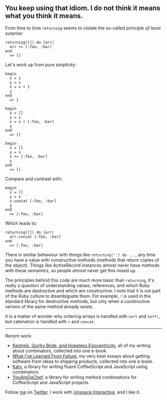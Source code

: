You keep using that idiom. I do not think it means what you think it means.
---

From time to time `returning` seems to violate the so-called _principle of least surprise_:

	returning([]) do |arr|
	  arr += [:foo, :bar]
	end
	  => []
	
Let's work up from pure simplicity:

	begin
	  x = 1
	  y = x
	  x = x + 1
	  y
	end
	  => 1
	
	begin
	  x = []
	  y = x
	  x = x + [:foo, :bar]
	  y
	end
	  => []
	
	begin
	  x = []
	  y = x
	  x += [:foo, :bar]
	  y
	end
	  => []
	
Compare and contrast with:
	
	begin
	  x = []
	  y = x
	  x.concat [:foo, :bar]
	  y
	end
	  => [:foo, :bar]

Which leads to:

	returning([]) do |arr|
	  arr.concat [:foo, :bar]
	end
	  => [:foo, :bar]

There is similar behaviour with things like `returning('') do ...`, any time you have a value with constructive methods (methods that return copies of the object). Things like ActiveRecord instances almost never have methods with these semantics, so people almost never get this mixed up.

The principles behind this code are much more basic than `returning`, it's really a question of understanding values, references, and which Ruby methods are destructive and which are constructive. I note that it is not part of the Ruby culture to disambiguate them. For example, `!` is used in the standard library for destructive methods, but only when a constructive version of the same method already exists.

It is a matter of wonder why ordering arrays is handled with `sort` and `sort!`, but catenation is handled with `+` and `concat`.

---

Recent work:

* [Kestrels, Quirky Birds, and Hopeless Egocentricity](http://leanpub.com/combinators), all of my writing about combinators, collected into one e-book.
* [What I've Learned From Failure](http://leanpub.com/shippingsoftware), my very best essays about getting software from ideas to shipping products, collected into one e-book.
* [Katy](http://github.com/raganwald/Katy), a library for writing fluent CoffeeScript and JavaScript using combinators.
* [YouAreDaChef](http://github.com/raganwald/YouAreDaChef), a library for writing method combinations for CoffeeScript and JavaScript projects.

Follow [me](http://reginald.braythwayt.com) on [Twitter](http://twitter.com/raganwald). I work with [Unspace Interactive](http://unspace.ca), and I like it.